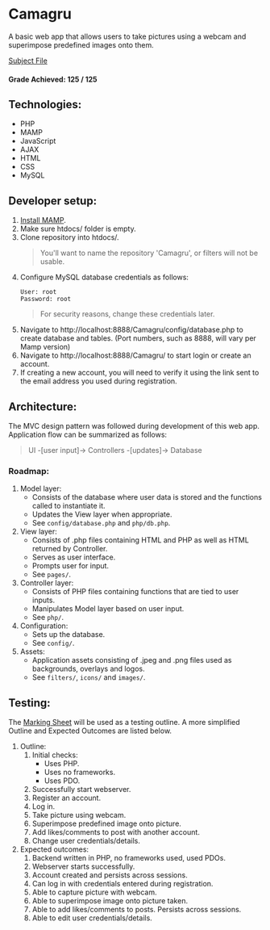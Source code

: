 # Camagru
A basic web app that allows users to take pictures using a webcam and superimpose predefined images onto them.


[Subject File](https://github.com/wethinkcode-students/web/blob/master/1%20-%20camagru/camagru.en.pdf)


#### Grade Achieved: 125 / 125

## Technologies:
- PHP
- MAMP
- JavaScript
- AJAX
- HTML
- CSS
- MySQL

## Developer setup:
1. [Install MAMP](https://www.mamp.info/en/downloads/).
2. Make sure htdocs/ folder is empty.
3. Clone repository into htdocs/.
	> You'll want to name the repository 'Camagru', or filters will not be usable.
4. Configure MySQL database credentials as follows:
	```
	User: root
	Password: root
	```
	> For security reasons, change these credentials later.
5. Navigate to http://localhost:8888/Camagru/config/database.php to create database and tables. (Port numbers, such as 8888, will vary per Mamp version)
6. Navigate to http://localhost:8888/Camagru/ to start login or create an account.
7. If creating a new account, you will need to verify it using the link sent to the email address you used during registration.

## Architecture:
The MVC design pattern was followed during development of this web app.
Application flow can be summarized as follows:

> UI -[user input]-> Controllers -[updates]-> Database

### Roadmap:
1. Model layer:
	* Consists of the database where user data is stored and the functions called to instantiate it.
	* Updates the View layer when appropriate.
	* See `config/database.php` and `php/db.php`.
2. View layer:
	* Consists of .php files containing HTML and PHP as well as HTML returned by Controller.
	* Serves as user interface.
	* Prompts user for input.
	* See `pages/`.
3. Controller layer:
	* Consists of PHP files containing functions that are tied to user inputs.
	* Manipulates Model layer based on user input.
	* See `php/`.
4. Configuration:
	* Sets up the database.
	* See `config/`.
5. Assets:
	* Application assets consisting of .jpeg and .png files used as backgrounds, overlays and logos.
	* See `filters/`, `icons/` and `images/`.

## Testing:
The [Marking Sheet](https://github.com/wethinkcode-students/web/blob/master/1%20-%20camagru/camagru.markingsheet.pdf) will be used as a testing outline. A more simplified Outline and Expected Outcomes are listed below.


1. Outline:
	1. Initial checks:
		* Uses PHP.
		* Uses no frameworks.
		* Uses PDO.
	2. Successfully start webserver.
	3. Register an account.
	4. Log in.
	5. Take picture using webcam.
	6. Superimpose predefined image onto picture.
	7. Add likes/comments to post with another account.
	8. Change user credentials/details.
2. Expected outcomes:
	1. Backend written in PHP, no frameworks used, used PDOs.
	2. Webserver starts successfully.
	3. Account created and persists across sessions.
	4. Can log in with credentials entered during registration.
	5. Able to capture picture with webcam.
	6. Able to superimpose image onto picture taken.
	7. Able to add likes/comments to posts. Persists across sessions.
	8. Able to edit user credentials/details.
